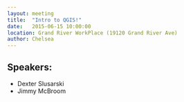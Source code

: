 ```yaml
---
layout: meeting
title:  "Intro to QGIS!"
date:   2015-06-15 10:00:00
location: Grand River WorkPlace (19120 Grand River Ave) 
author: Chelsea
---
```


## Speakers:

* Dexter Slusarski
* Jimmy McBroom